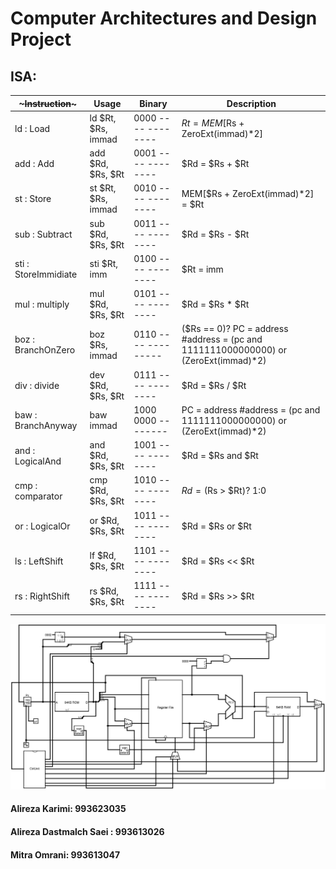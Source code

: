 # Computer Architectures and Design Project  
## ISA:  
| ~~~Instruction~~~ | Usage | Binary | Description |
| --- | --- | --- | --- |
| ld  : Load           | ld  $Rt, $Rs, immad | 0000 ---- ---- ---- | $Rt = MEM[$Rs + ZeroExt(immad)*2] |  
| add : Add            | add $Rd, $Rs, $Rt   | 0001 ---- ---- ---- | $Rd = $Rs + $Rt |  
| st  : Store          | st  $Rt, $Rs, immad | 0010 ---- ---- ---- | MEM[$Rs + ZeroExt(immad)*2] = $Rt |  
| sub : Subtract       | sub $Rd, $Rs, $Rt   | 0011 ---- ---- ---- | $Rd = $Rs - $Rt |  
| sti : StoreImmidiate | sti $Rt, imm        | 0100 ---- --------  | $Rt = imm |  
| mul : multiply       | mul $Rd, $Rs, $Rt   | 0101 ---- ---- ---- | $Rd = $Rs * $Rt |  
| boz : BranchOnZero   | boz $Rs, immad      | 0110 ---- --------- | ($Rs == 0)? PC = address #address = (pc and 1111111000000000) or (ZeroExt(immad)*2) |  
| div : divide         | dev $Rd, $Rs, $Rt   | 0111 ---- ---- ---- | $Rd = $Rs / $Rt |  
| baw : BranchAnyway   | baw immad           | 1000 0000 --------  | PC = address             #address = (pc and 1111111000000000) or (ZeroExt(immad)*2) |  
| and : LogicalAnd     | and $Rd, $Rs, $Rt   | 1001 ---- ---- ---- | $Rd = $Rs and $Rt |
| cmp : comparator     | cmp $Rd, $Rs, $Rt   | 1010 ---- ---- ---- | $Rd = ($Rs > $Rt)? 1:0 |  
| or  : LogicalOr      | or  $Rd, $Rs, $Rt   | 1011 ---- ---- ---- | $Rd = $Rs or $Rt |  
| ls  : LeftShift      | lf  $Rd, $Rs, $Rt   | 1101 ---- ---- ---- | $Rd = $Rs << $Rt |  
| rs  : RightShift     | rs  $Rd, $Rs, $Rt   | 1111 ---- ---- ---- | $Rd = $Rs >> $Rt |  
  
![main](CPU.jpg)

#### Alireza Karimi: 993623035  
#### Alireza Dastmalch Saei : 993613026
#### Mitra Omrani: 993613047  
